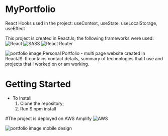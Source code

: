 # MyPortfolio


React Hooks used in the project: useContext, useState, useLocalStorage, useEffect

This project is created in ReactJs; the following frameworks were used:
![React](https://img.shields.io/badge/react-%2320232a.svg?style=for-the-badge&logo=react&logoColor=%2361DAFB)
![SASS](https://img.shields.io/badge/SASS-hotpink.svg?style=for-the-badge&logo=SASS&logoColor=white)
![React Router](https://img.shields.io/badge/React_Router-CA4245?style=for-the-badge&logo=react-router&logoColor=white)

<img src="https://lh3.googleusercontent.com/suW-8x7DTZGO1PVQk_DyrrrCD_poOsFT-YdJ7-gub2HhBzs5J16l-eOJMd6B8D9cmuFSGn8VZPFOilK5V_wgr_bPQT2RrC5UL4oLTsZeeqxEY8IVeJdTXnZYj3QdoO7QOSMn_OAGAZ-U4k8aWv93j5t35Z0E2XnY3OjwOkzX-ZS4em0zcN9UGE59mTY5R_KEs0rO9yeEsxETPXS5YOWEJDPIGkYGI4POhU308CvPmYEUJVd7h86BJMtY3_H9qznfcxtjvDCJPFGW82HQbOZ0FJ4Kudiu5gG9zrhAvIljQ2xLVXVvkL_1qn3vQwd62uHJIkYWJ5Qe5UgfJFkheelbwJZviUnmNpsHlw39XiSpoh9e_mGHG6rGACKbYr69LQ5EjlalCwsH24ACFMAzRlCNMCVBLDZRcT4SfZV2nm4B4kaUmrHjdesZYymAinqHTXZjp3fw3J6F0Rx-H_m901sl6CcufJJGXYR87O01cQGfoHiokXPXvN_37CfLX8s6d5E7lnJQjSeWlmbcNvuIR9TuvVT4X0o0Wu4jbiIv1DT-WtB1Q_hskNsx8917ZIgDudTiZkQWWqLmElEdV_IRc-TOix2eUnqwhLpdy1LKoG5J6Z9z5OW9yCTYmdmOgVnnPNUQIvSQajsKI0dGI3_rfoeGsyptv5Di-4wPE6XGZJ6rcStYw3FDxC8eM8YVBSnBFfjb1YnLS7BCFu4buuTlNMeA_AYx73mNIafG81FymGJjn2UpdQgSE6G_Plub1q4boq9u4vB-ysyFVzYtCksE94omaWzgmigxGSIBZCsTsDg2bC6x-PiCyM-4PJfTwQ6xmg4-sHuawbCYWyvo2pwOEIcolzWrhsa9mk6EirH5dNcfhnAAtkweK6uTQodvms1F-yAIr6mimL4u5krUCcoPxSZMwv6aPy8hN3QTPFu0e5BtebQ=w2226-h2080-no?authuser=0" alt="portfolio image"/>
Personal Portfolio - multi page website created in ReactJS. It contains contact details, summary of technologies that I use and projects that I worked on or am working.




# Getting Started
- To Install
    1. Clone the repository;
    2. Run $ npm install 



#The project is deployed on AWS Amplify
![AWS](https://img.shields.io/badge/AWS-%23FF9900.svg?style=for-the-badge&logo=amazon-aws&logoColor=white)

<img src="https://lh3.googleusercontent.com/cMLfCZ5aT18DM8CAK9Kx5TyFKeWI1A7UGu8SqFtuuTJKvwLnMFAYl3UIUwok8PzUbHEQfI5mMyJ5XeeAxelnuY67wX8pHTvcX4Dy2yclKwDgoJ-Xa2qx4ByhCBQQs1orwAwMJO7YXTFktkBnnnBW_nsWgLR6N_gUYbUCevGLpLAraa_dWcy4m5TBEmmtRMkZqbPg1kd2g9-C19RnseywAd5MAffTseutM-GtGYe7CfSJqORLqSUqOe9aLpbdyS59r2pHSSjWLrI66EutFKAmm6_hxYa__1LSkTOzCTDH6FaPoK2CykPINVUmgHnFYPdWlGv0_kzRbDSeCfMbZQBOWnQJFdPpzfgYT-se4NGUKxQXX5u5M4I3f2IgyPOd7CryXrSJh-Z_NBsBzbYI8ajMrKMToqkXDuk8Xzbx0RuazX61oylV3q-AWR70L_8BaoQ5MdKkxeZij-OljZTcp28F57o6RFuNMVRsguQsTNhLSJgLLVoz1Y2HOxCqgOTM7wlXpH3u-GnFzNM4v_v9XGuqpjDUPCjlWCdO76m80KCF6GzfvutVERmEkAKcwrfkyG8SgCAWvp71Tb191UXQJrGrFMCYDCmehMedV9zZj1zTSwLUINzxMit7vhjMlSQN2bWr6WZ3pJx-JLVShE54w-wNXIup8WsCCo-85pluL9n2KxkVi7AXQoSkUCn1BneSpYtnVdlt5S0F6U9FBG4W9Muz2-8pTybVHoFW9RKli7Uk04v2n3BTOzC_T7FjmoPYduIltHv5GlJ3iAzLDhhCihHIY1xr0KOsAX1bqHVyAMiMB4CgfVF7P8RadwJ9dztUtRv7jTDHeFtRH7qCBpGtl4jXRJYjU4RNJWDm5r5KTCD_qvUKrkpsJvhFeh2oXVX3WJJbWHC9otjN79tik_upOOkFcvu6mjBinnXQgnkUJncCH6I=w1477-h1969-no?authuser=0" alt="portfolio image mobile design"/>
